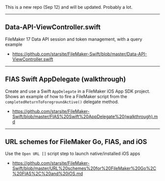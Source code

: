 This is a new repo (Sep 12) and will be updated. Probably a lot.

- - -

## Data-API-ViewController.swift
FileMaker 17 Data API session and token management, with a query example
* https://github.com/starsite/FileMaker-Swift/blob/master/Data-API-ViewController.swift

- - -

## FIAS Swift AppDelegate (walkthrough)
Create and use a Swift `AppDelegate` in a FileMaker iOS App SDK project. Shows an example of how to fire a FileMaker script from the `completedReturnToForegroundActive()` delegate method.
* https://github.com/starsite/FileMaker-Swift/blob/master/FIAS%20Swift%20AppDelegate%20(walkthrough).md

- - -

## URL schemes for FileMaker Go, FIAS, and iOS
Use the `Open URL []` script step to launch native/installed iOS apps
* https://github.com/starsite/FileMaker-Swift/blob/master/URL%20schemes%20for%20FileMaker%20Go%2C%20FIAS%2C%20and%20iOS.md
